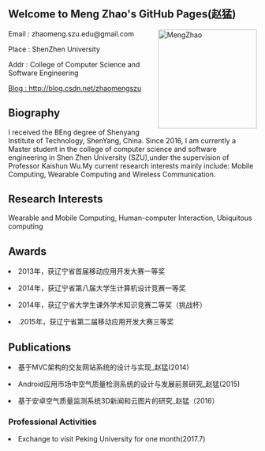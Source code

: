 
## Welcome to Meng Zhao's GitHub Pages(赵猛)


<img src="https://MengZhao2017.github.io/zm1.jpg" width="200" height="200" align="right" alt="MengZhao"/>


<p align="left">Email : zhaomeng.szu.edu@gmail.com</p>
<p align="left">Place : ShenZhen University</p>
<p align="left">Addr : College of Computer Science and Software Engineering </p>
<p><a href=" http://blog.csdn.net/zhaomengszu">Blog : http://blog.csdn.net/zhaomengszu</a></p>



## Biography
I received the BEng degree of Shenyang Institute of Technology, ShenYang, China. Since 2016, I am currently a Master student in the college of computer science and software engineering in Shen Zhen University (SZU),under the supervision of Professor Kaishun Wu.My current research interests mainly include: Mobile Computing, Wearable Computing and Wireless Communication. 


## Research Interests
Wearable and Mobile Computing, Human-computer Interaction, Ubiquitous computing

## Awards
<p><li>2013年，获辽宁省首届移动应用开发大赛一等奖</li></p>
<p><li>2014年，获辽宁省第八届大学生计算机设计竞赛一等奖</li></p>
<p><li>2014年，获辽宁省大学生课外学术知识竞赛二等奖（挑战杯）</li></p>
<p><li>.2015年，获辽宁省第二届移动应用开发大赛三等奖</li></p>

## Publications
<p><li>基于MVC架构的交友网站系统的设计与实现_赵猛(2014)</li></p>
<p><li>Android应用市场中空气质量检测系统的设计与发展前景研究_赵猛(2015)</li></p>
<p><li>基于安卓空气质量监测系统3D新闻和云图片的研究_赵猛（2016）</li></P>




### Professional Activities

<li>Exchange to visit Peking University for one month(2017.7)</li>
